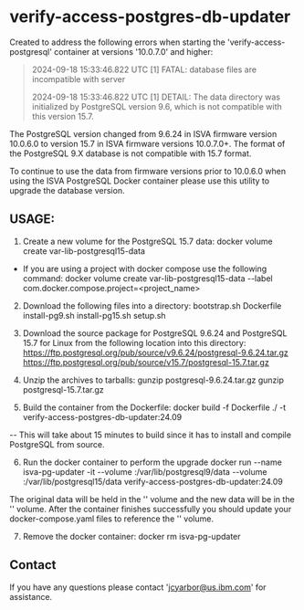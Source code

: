 # verify-access-postgres-db-updater

Created to address the following errors when starting the 'verify-access-postgresql' container at versions '10.0.7.0' and higher:
>2024-09-18 15:33:46.822 UTC [1] FATAL:  database files are incompatible with server
>
>2024-09-18 15:33:46.822 UTC [1] DETAIL:  The data directory was initialized by PostgreSQL version 9.6, which is not compatible with this version 15.7.

The PostgreSQL version changed from 9.6.24 in ISVA firmware version 10.0.6.0 to version 15.7 in ISVA firmware versions 10.0.7.0+.
The format of the PostgreSQL 9.X database is not compatible with 15.7 format.

To continue to use the data from firmware versions prior to 10.0.6.0 when using the ISVA PostgreSQL Docker container please use
this utility to upgrade the database version.

## USAGE:
1) Create a new volume for the PostgreSQL 15.7 data:
docker volume create var-lib-postgresql15-data
 - If you are using a project with docker compose use the following command:
docker volume create var-lib-postgresql15-data --label com.docker.compose.project=<project_name>

2) Download the following files into a directory:
bootstrap.sh
Dockerfile
install-pg9.sh
install-pg15.sh
setup.sh

3) Download the source package for PostgreSQL 9.6.24 and PostgreSQL 15.7 for Linux from the following location into this directory:
https://ftp.postgresql.org/pub/source/v9.6.24/postgresql-9.6.24.tar.gz
https://ftp.postgresql.org/pub/source/v15.7/postgresql-15.7.tar.gz

4) Unzip the archives to tarballs:
gunzip postgresql-9.6.24.tar.gz
gunzip postgresql-15.7.tar.gz

5) Build the container from the Dockerfile:
docker build -f Dockerfile ./ -t verify-access-postgres-db-updater:24.09

-- This will take about 15 minutes to build since it has to install and compile PostgreSQL from source.

6) Run the docker container to perform the upgrade
docker run --name isva-pg-updater -it --volume <var-lib-postgresql-data>:/var/lib/postgresql9/data --volume <var-lib-postgresql15-data>:/var/lib/postgresql15/data verify-access-postgres-db-updater:24.09

The original data will be held in the '<var-lib-postgresql-data>' volume and the new data will be in the '<var-lib-postgresql15-data>' volume.
After the container finishes successfully you should update your docker-compose.yaml files to reference the '<var-lib-postgresql15-data>' volume.

7) Remove the docker container:
docker rm isva-pg-updater

## Contact
If you have any questions please contact 'jcyarbor@us.ibm.com' for assistance.
